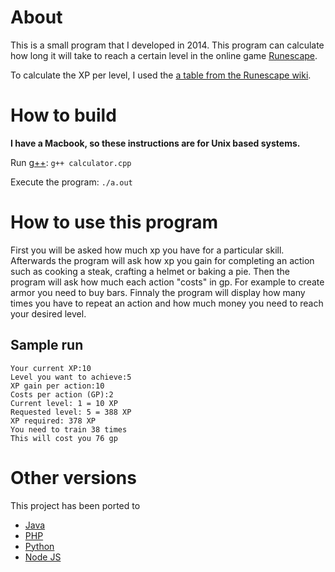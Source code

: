 # About

This is a small program that I developed in 2014. This program can calculate how long it will take to reach a certain level in the online game [Runescape](http://www.runescape.com/community).

To calculate the XP per level, I used the [a table from the Runescape wiki](http://runescape.wikia.com/wiki/Experience/Table).

# How to build
**I have a Macbook, so these instructions are for Unix based systems.**

Run [g++](https://gcc.gnu.org/):
`g++ calculator.cpp`

Execute the program:
`./a.out`

# How to use this program

First you will be asked how much xp you have for a particular skill. Afterwards the program will ask how xp you gain for completing an action such as cooking a steak, crafting a helmet or baking a pie. Then the program will ask how much each action "costs" in gp. For example to create armor you need to buy bars. Finnaly the program will display how many times you have to repeat an action and how much money you need to reach your desired level.

## Sample run

```
Your current XP:10
Level you want to achieve:5
XP gain per action:10
Costs per action (GP):2
Current level: 1 = 10 XP
Requested level: 5 = 388 XP
XP required: 378 XP
You need to train 38 times
This will cost you 76 gp
```

# Other versions

This project has been ported to
* [Java](https://github.com/stevenbraham/runescape-xp-calculator-java)
* [PHP](https://github.com/stevenbraham/runescape-xp-calculator-php)
* [Python](https://github.com/stevenbraham/runescape-xp-calculator-python)
* [Node JS](https://github.com/stevenbraham/runescape-xp-calculator-nodejs)
